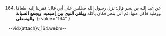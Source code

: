 164. عن عبد الله بن بسر قال: نزل رسول الله صللس على أبي قال: فقربنا إليه طعامًا ووطبة فأكل منها، ثم أُتي بتمر فكان يأكله **ويلقي النوى** **بين إصبعيه**، **ويجمع السبابة والوسطى**.
{: value="164" }

--vid:{attach}v_164.webm--
